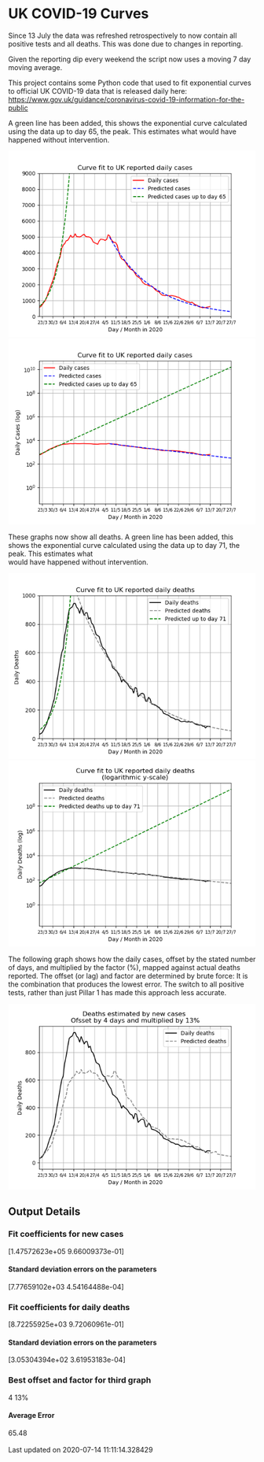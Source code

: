 # UK COVID-19 Curves

Since 13 July the data was refreshed retrospectively to now contain all positive tests and all deaths.
This was done due to changes in reporting.

Given the reporting dip every weekend the script now uses a moving 7 day moving average.

This project contains some Python code that used to fit exponential curves to
official UK COVID-19 data that is released daily here: https://www.gov.uk/guidance/coronavirus-covid-19-information-for-the-public

A green line has been added, this shows the exponential curve calculated using
the data up to day 65, the peak. This estimates what would
have happened without intervention.

![Graph of actual cases and exponential curve](./out/cases.png)
![Graph of actual cases and exponential curve](./out/cases-log.png)

These graphs now show all deaths.
A green line has been added, this shows the exponential curve calculated using
the data up to day 71, the peak. This estimates what  
would have happened without intervention.

![Graph of actual cases and exponential deaths](./out/deaths.png)
![Graph of actual cases and exponential deaths](./out/deaths-log.png)

The following graph shows how the daily cases, offset by the stated number of days,
and  multiplied by the factor (%), mapped against actual deaths reported.
The offset (or lag) and factor are determined by brute force:
It is the combination that produces the lowest error. The switch to all positive
tests, rather than just Pillar 1 has made this approach less accurate.

![Graph of predicted deaths based on earlier new cases](./out/cases-deaths.png)

Output Details
--------------
<h3>Fit coefficients for new cases</h3>
[1.47572623e+05 9.66009373e-01]
<h4>Standard deviation errors on the parameters</h4>
[7.77659102e+03 4.54164488e-04]
<h3>Fit coefficients for daily deaths</h3>
[8.72255925e+03 9.72060961e-01]
<h4>Standard deviation errors on the parameters</h4>
[3.05304394e+02 3.61953183e-04] <br/>
<h3>Best offset and factor for third graph</h3>
4 13%
<h4>Average Error</h4>
65.48
<br /><br />Last updated on 2020-07-14 11:11:14.328429
